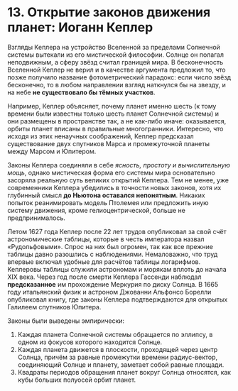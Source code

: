 # 13. Открытие законов движения планет: Иоганн Кеплер

Взгляды Кеплера на устройство Вселенной за пределами Солнечной системы вытекали из его мистической философии. Солнце он полагал неподвижным, а сферу звёзд считал границей мира. В бесконечность Вселенной Кеплер не верил и в качестве аргумента предложил то, что позже получило название фотометрический парадокс: если число звёзд бесконечно, то в любом направлении взгляд наткнулся бы на звезду, и на небе **не существовало бы тёмных участков**.

Например, Кеплер объясняет, почему планет именно шесть (к тому времени были известны только шесть планет Солнечной системы) и они размещены в пространстве так, а не как-либо иначе: оказывается, орбиты планет вписаны в правильные многогранники. Интересно, что исходя из этих ненаучных соображений, Кеплер предсказал существование двух спутников Марса и промежуточной планеты между Марсом и Юпитером.

Законы Кеплера соединяли в себе *ясность, простоту и вычислительную мощь*, однако мистическая форма его системы мира основательно засоряла реальную суть великих открытий Кеплера. Тем не менее, уже современники Кеплера убедились в точности новых законов, хотя их глубинный смысл **до Ньютона оставался непонятным**. Никаких попыток реанимировать модель Птолемея или предложить иную систему движения, кроме гелиоцентрической, больше не предпринималось. 

Летом 1627 года Кеплер после 22 лет трудов опубликовал за свой счёт астрономические таблицы, которые в честь императора назвал «Рудольфовыми». Спрос на них был огромен, так как все прежние таблицы давно разошлись с наблюдениями. Немаловажно, что труд впервые включал удобные для расчётов таблицы логарифмов. Кеплеровы таблицы служили астрономам и морякам вплоть до начала XIX века. Через год после смерти Кеплера Гассенди наблюдал **предсказанное** им прохождение Меркурия по диску Солнца. В 1665 году итальянский физик и астроном Джованни Альфонсо Борелли опубликовал книгу, где законы Кеплера подтверждаются для открытых Галилеем спутников Юпитера. 

Законы были выведены эмпирически:
1. Каждая планета Солнечной системы обращается по эллипсу, в одном из фокусов которого находится Солнце. 
2. Каждая планета движется в плоскости, проходящей через центр Солнца, причём за равные промежутки времени радиус-вектор, соединяющий Солнце и планету, заметает собой равные площади.
3. Квадраты периодов обращения планет вокруг Солнца относятся, как кубы больших полуосей орбит планет. 